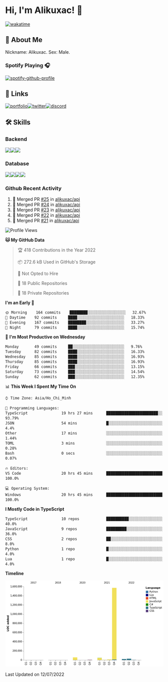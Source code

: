 # Hi, I'm Alikuxac! 👋
[![wakatime](https://wakatime.com/badge/user/f351a39f-05c3-4440-84c7-6444ba23d95e.svg)](https://wakatime.com/@alikuxac)
## 🚀 About Me
Nickname: Alikuxac.
Sex: Male.

### Spotify Playing 🎧
[![spotify-github-profile](https://spotify-github-profile.vercel.app/api/view?uid=1ug46od67cxvdqjx4zr7l33i4&cover_image=true&theme=natemoo-re&bar_color=53b14f&bar_color_cover=false)](https://open.spotify.com/user/1ug46od67cxvdqjx4zr7l33i4)

## 🔗 Links
[![portfolio][portfolio-badge]][website-link][![twitter][twitter-badge]][twitter-link][![discord][discord-badge]][discord-link]

## 🛠 Skills
<!---### Frontend--->

### Backend
[![](https://img.shields.io/badge/C%23-239120?style=for-the-badge&logo=c-sharp&logoColor=white)]()[![](https://img.shields.io/badge/JavaScript-F7DF1E?style=for-the-badge&logo=javascript&logoColor=black)]()[![](https://img.shields.io/badge/TypeScript-007ACC?style=for-the-badge&logo=typescript&logoColor=white)]()
### Database
[![](https://img.shields.io/badge/MySQL-00000F?style=for-the-badge&logo=mysql&logoColor=white)]()[![](https://img.shields.io/badge/MongoDB-4EA94B?style=for-the-badge&logo=mongodb&logoColor=white)]()[![](https://img.shields.io/badge/PostgreSQL-316192?style=for-the-badge&logo=postgresql&logoColor=white)]()[![](https://img.shields.io/badge/Redis-D82C20?style=for-the-badge&logo=RedislogoColor=white)]()
<!---### Tools--->

<!---### Framework--->

### Github Recent Activity
<!--START_SECTION:activity-->
1. 🎉 Merged PR [#25](https://github.com/alikuxac/api/pull/25) in [alikuxac/api](https://github.com/alikuxac/api)
2. 🎉 Merged PR [#24](https://github.com/alikuxac/api/pull/24) in [alikuxac/api](https://github.com/alikuxac/api)
3. 🎉 Merged PR [#23](https://github.com/alikuxac/api/pull/23) in [alikuxac/api](https://github.com/alikuxac/api)
4. 🎉 Merged PR [#22](https://github.com/alikuxac/api/pull/22) in [alikuxac/api](https://github.com/alikuxac/api)
5. 🎉 Merged PR [#21](https://github.com/alikuxac/api/pull/21) in [alikuxac/api](https://github.com/alikuxac/api)
<!--END_SECTION:activity-->

<!--START_SECTION:waka-->
![Profile Views](http://img.shields.io/badge/Profile%20Views-1-blue)

**🐱 My GitHub Data** 

> 🏆 418 Contributions in the Year 2022
 > 
> 📦 272.6 kB Used in GitHub's Storage 
 > 
> 🚫 Not Opted to Hire
 > 
> 📜 18 Public Repositories 
 > 
> 🔑 18 Private Repositories  
 > 
**I'm an Early 🐤** 

```text
🌞 Morning    164 commits    ████████░░░░░░░░░░░░░░░░░   32.67% 
🌆 Daytime    92 commits     ████░░░░░░░░░░░░░░░░░░░░░   18.33% 
🌃 Evening    167 commits    ████████░░░░░░░░░░░░░░░░░   33.27% 
🌙 Night      79 commits     ████░░░░░░░░░░░░░░░░░░░░░   15.74%

```
📅 **I'm Most Productive on Wednesday** 

```text
Monday       49 commits     ██░░░░░░░░░░░░░░░░░░░░░░░   9.76% 
Tuesday      82 commits     ████░░░░░░░░░░░░░░░░░░░░░   16.33% 
Wednesday    85 commits     ████░░░░░░░░░░░░░░░░░░░░░   16.93% 
Thursday     85 commits     ████░░░░░░░░░░░░░░░░░░░░░   16.93% 
Friday       66 commits     ███░░░░░░░░░░░░░░░░░░░░░░   13.15% 
Saturday     73 commits     ███░░░░░░░░░░░░░░░░░░░░░░   14.54% 
Sunday       62 commits     ███░░░░░░░░░░░░░░░░░░░░░░   12.35%

```


📊 **This Week I Spent My Time On** 

```text
⌚︎ Time Zone: Asia/Ho_Chi_Minh

💬 Programming Languages: 
TypeScript               19 hrs 27 mins      ███████████████████████░░   93.79% 
JSON                     54 mins             █░░░░░░░░░░░░░░░░░░░░░░░░   4.4% 
Other                    17 mins             ░░░░░░░░░░░░░░░░░░░░░░░░░   1.44% 
TOML                     3 mins              ░░░░░░░░░░░░░░░░░░░░░░░░░   0.28% 
Bash                     0 secs              ░░░░░░░░░░░░░░░░░░░░░░░░░   0.07%

🔥 Editors: 
VS Code                  20 hrs 45 mins      █████████████████████████   100.0%

💻 Operating System: 
Windows                  20 hrs 45 mins      █████████████████████████   100.0%

```

**I Mostly Code in TypeScript** 

```text
TypeScript               10 repos            ██████████░░░░░░░░░░░░░░░   40.0% 
JavaScript               9 repos             █████████░░░░░░░░░░░░░░░░   36.0% 
CSS                      2 repos             ██░░░░░░░░░░░░░░░░░░░░░░░   8.0% 
Python                   1 repo              █░░░░░░░░░░░░░░░░░░░░░░░░   4.0% 
Lua                      1 repo              █░░░░░░░░░░░░░░░░░░░░░░░░   4.0%

```


**Timeline**

![Chart not found](https://raw.githubusercontent.com/alikuxac/alikuxac/master/charts/bar_graph.png) 


 Last Updated on 12/07/2022
<!--END_SECTION:waka-->

<!--- Link definition --->
[website-link]: https://alikuxac.xyz/
[twitter-link]: https://twitter.com/alikuxac
[discord-link]: https://discord.gg/8yfv46W
[kofi-link]: https://ko-fi.com/alikuxac
[Facebook]: https://www.facebook.com/anikuxac

[Instagram]: https://www.instagram.com/alikuxac/

<!--- Badgee Imag --->
[portfolio-badge]: https://img.shields.io/badge/my_portfolio-000?style=for-the-badge&logo=ko-fi&logoColor=white
[twitter-badge]: https://img.shields.io/badge/twitter-1DA1F2?style=for-the-badge&logo=twitter&logoColor=white
[discord-badge]: https://img.shields.io/badge/Discord-7289DA?style=for-the-badge&logo=discord&logoColor=white
